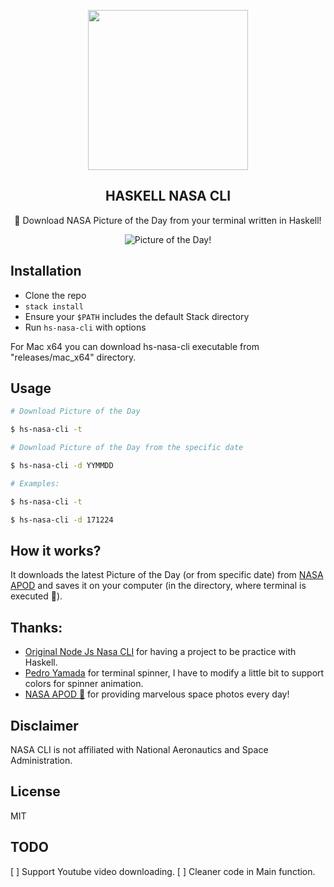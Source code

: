 <p align="center">
  <img src="https://i.imgur.com/GNPXJQC.png" href="https://www.nasa.gov/" height="256">
  <h2 align="center">HASKELL NASA CLI</h2>
  <p align="center">🚀 Download NASA Picture of the Day from your terminal written in Haskell!<p>

<p align="center"><img src="https://i.imgur.com/TGG4tXh.gif" alt="Picture of the Day!"></p>

## Installation

* Clone the repo
* `stack install`
* Ensure your `$PATH` includes the default Stack directory
* Run `hs-nasa-cli` with options


For Mac x64 you can download hs-nasa-cli executable from "releases/mac_x64" directory.

## Usage

``` bash
# Download Picture of the Day

$ hs-nasa-cli -t

# Download Picture of the Day from the specific date

$ hs-nasa-cli -d YYMMDD

# Examples:

$ hs-nasa-cli -t

$ hs-nasa-cli -d 171224
```

## How it works?

It downloads the latest Picture of the Day (or from specific date) from [NASA APOD](https://apod.nasa.gov/apod/) and saves it on your computer (in the directory, where terminal is executed :unicorn:).



## Thanks:
- [Original Node Js Nasa CLI](https://github.com/xxczaki/nasa-cli) for having a project to be practice with Haskell.
- [Pedro Yamada](https://github.com/yamadapc/haskell-questioner) for terminal spinner, I have to modify a little bit to support colors for spinner animation.
- [NASA APOD :rocket:](https://apod.nasa.gov/apod/) for providing marvelous space photos every day!

## Disclaimer

NASA CLI is not affiliated with National Aeronautics and Space Administration.

## License

MIT

## TODO
[ ] Support Youtube video downloading.
[ ] Cleaner code in Main function.
